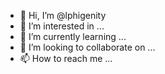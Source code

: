 - 👋 Hi, I’m @lphigenity
- 👀 I’m interested in ...
- 🌱 I’m currently learning ...
- 💞️ I’m looking to collaborate on ...
- 📫 How to reach me ...

<!---
lphigenity/lphigenity is a ✨ special ✨ repository because its `README.md` (this file) appears on your GitHub profile.
You can click the Preview link to take a look at your changes.
--->

